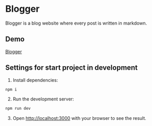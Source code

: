 # Blogger

Blogger is a blog website where every post is written in markdown.

## Demo

[Blogger](https://blogger-self-zeta.vercel.app/)

## Settings for start project in development

1. Install dependencies:

```bash
npm i
```

2. Run the development server:

```bash
npm run dev
```

3. Open [http://localhost:3000](http://localhost:3000) with your browser to see the result.

